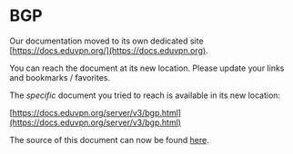 # BGP
    
Our documentation moved to its own dedicated site 
[https://docs.eduvpn.org/](https://docs.eduvpn.org).

You can reach the document at its new location. Please update your links and 
bookmarks / favorites.

The _specific_ document you tried to reach is available in its new location:

[https://docs.eduvpn.org/server/v3/bgp.html](https://docs.eduvpn.org/server/v3/bgp.html)

The source of this document can now be found [here](https://codeberg.org/eduVPN/documentation/src/branch/v3/bgp.md).
